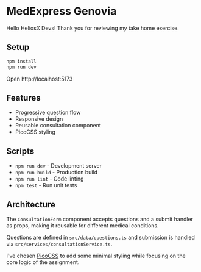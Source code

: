 # MedExpress Genovia

Hello HeliosX Devs! Thank you for reviewing my take home exercise.

## Setup

```bash
npm install
npm run dev
```

Open http://localhost:5173

## Features

- Progressive question flow
- Responsive design
- Reusable consultation component
- PicoCSS styling

## Scripts

- `npm run dev` - Development server
- `npm run build` - Production build
- `npm run lint` - Code linting
- `npm test` - Run unit tests

## Architecture

The `ConsultationForm` component accepts questions and a submit handler as props, making it reusable for different medical conditions.

Questions are defined in `src/data/questions.ts` and submission is handled via `src/services/consultationService.ts`.

I've chosen [PicoCSS](https://picocss.com/) to add some minimal styling while focusing on the core logic of the assignment.
